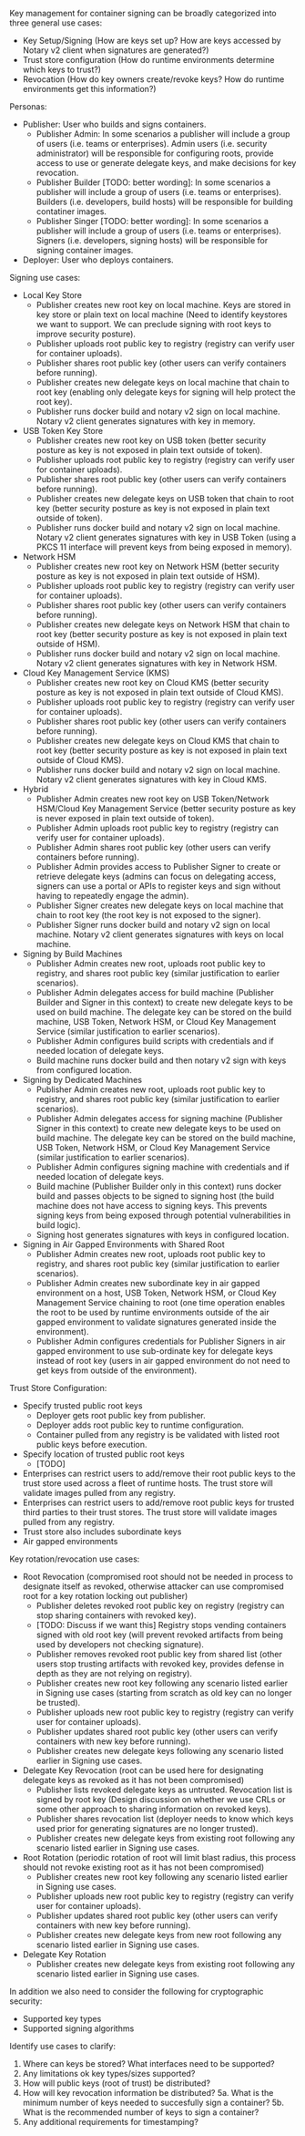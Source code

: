 Key management for container signing can be broadly categorized into three general use cases:
- Key Setup/Signing (How are keys set up? How are keys accessed by Notary v2 client when signatures are generated?)
- Trust store configuration (How do runtime environments determine which keys to trust?)
- Revocation (How do key owners create/revoke keys? How do runtime environments get this information?)

Personas:
- Publisher: User who builds and signs containers.
    - Publisher Admin: In some scenarios a publisher will include a group of users (i.e. teams or enterprises). Admin users (i.e. security administrator) will be responsible for configuring roots, provide access to use or generate delegate keys, and make decisions for key revocation.
    - Publisher Builder [TODO: better wording]: In some scenarios a publisher will include a group of users (i.e. teams or enterprises). Builders (i.e. developers, build hosts) will be responsible for building contatiner images. 
    - Publisher Singer [TODO: better wording]: In some scenarios a publisher will include a group of users (i.e. teams or enterprises). Signers (i.e. developers, signing hosts) will be responsible for signing container images.
- Deployer: User who deploys containers.

Signing use cases:
- Local Key Store
    - Publisher creates new root key on local machine. Keys are stored in key store or plain text on local machine (Need to identify keystores we want to support. We can preclude signing with root keys to improve security posture).
    - Publisher uploads root public key to registry (registry can verify user for container uploads). 
    - Publisher shares root public key (other users can verify containers before running).
    - Publisher creates new delegate keys on local machine that chain to root key (enabling only delegate keys for signing will help protect the root key).
    - Publisher runs docker build and notary v2 sign on local machine. Notary v2 client generates signatures with key in memory.
- USB Token Key Store
    - Publisher creates new root key on USB token (better security posture as key is not exposed in plain text outside of token). 
    - Publisher uploads root public key to registry (registry can verify user for container uploads). 
    - Publisher shares root public key (other users can verify containers before running).
    - Publisher creates new delegate keys on USB token that chain to root key (better security posture as key is not exposed in plain text outside of token).
    - Publisher runs docker build and notary v2 sign on local machine. Notary v2 client generates signatures with key in USB Token (using a PKCS 11 interface will prevent keys from being exposed in memory).
- Network HSM
    - Publisher creates new root key on Network HSM (better security posture as key is not exposed in plain text outside of HSM). 
    - Publisher uploads root public key to registry (registry can verify user for container uploads). 
    - Publisher shares root public key (other users can verify containers before running).
    - Publisher creates new delegate keys on Network HSM that chain to root key (better security posture as key is not exposed in plain text outside of HSM).
    - Publisher runs docker build and notary v2 sign on local machine. Notary v2 client generates signatures with key in Network HSM.
- Cloud Key Management Service (KMS)
    - Publisher creates new root key on Cloud KMS (better security posture as key is not exposed in plain text outside of Cloud KMS).
    - Publisher uploads root public key to registry (registry can verify user for container uploads). 
    - Publisher shares root public key (other users can verify containers before running).
    - Publisher creates new delegate keys on Cloud KMS that chain to root key (better security posture as key is not exposed in plain text outside of Cloud KMS).
    - Publisher runs docker build and notary v2 sign on local machine. Notary v2 client generates signatures with key in Cloud KMS.
- Hybrid
    - Publisher Admin creates new root key on USB Token/Network HSM/Cloud Key Management Service (better security posture as key is never exposed in plain text outside of token).
    - Publisher Admin uploads root public key to registry (registry can verify user for container uploads). 
    - Publisher Admin shares root public key (other users can verify containers before running).
    - Publisher Admin provides access to Publisher Signer to create or retrieve delegate keys (admins can focus on delegating access, signers can use a portal or APIs to register keys and sign without having to repeatedly engage the admin).
    - Publisher Signer creates new delegate keys on local machine that chain to root key (the root key is not exposed to the signer).
    - Publisher Signer runs docker build and notary v2 sign on local machine. Notary v2 client generates signatures with keys on local machine.
- Signing by Build Machines
    - Publisher Admin creates new root, uploads root public key to registry, and shares root public key (similar justification to earlier scenarios).
    - Publisher Admin delegates access for build machine (Publisher Builder and Signer in this context) to create new delegate keys to be used on build machine. The delegate key can be stored on the build machine, USB Token, Network HSM, or Cloud Key Management Service (similar justification to earlier scenarios).
    - Publisher Admin configures build scripts with credentials and if needed location of delegate keys.
    - Build machine runs docker build and then notary v2 sign with keys from configured location.
- Signing by Dedicated Machines
    - Publisher Admin creates new root, uploads root public key to registry, and shares root public key (similar justification to earlier scenarios).
    - Publisher Admin delegates access for signing machine (Publisher Signer in this context) to create new delegate keys to be used on build machine. The delegate key can be stored on the build machine, USB Token, Network HSM, or Cloud Key Management Service (similar justification to earlier scenarios).
    - Publisher Admin configures signing machine with credentials and if needed location of delegate keys.
    - Build machine (Publisher Builder only in this context) runs docker build and passes objects to be signed to signing host (the build machine does not have access to signing keys. This prevents signing keys from being exposed through potential vulnerabilities in build logic).
    - Signing host generates signatures with keys in configured location.
- Signing in Air Gapped Environments with Shared Root 
    - Publisher Admin creates new root, uploads root public key to registry, and shares root public key (similar justification to earlier scenarios).
    - Publisher Admin creates new subordinate key in air gapped environment on a host, USB Token, Network HSM, or Cloud Key Management Service chaining to root (one time operation enables the root to be used by runtime environments outside of the air gapped environment to validate signatures generated inside the environment).
    - Publisher Admin configures credentials for Publisher Signers in air gapped environment to use sub-ordinate key for delegate keys instead of root key (users in air gapped environment do not need to get keys from outside of the environment). 

Trust Store Configuration:
- Specify trusted public root keys
    - Deployer gets root public key from publisher.
    - Deployer adds root public key to runtime configuration.
    - Container pulled from any registry is be validated with listed root public keys before execution.
- Specify location of trusted public root keys
    - [TODO]
- Enterprises can restrict users to add/remove their root public keys to the trust store used across a fleet of runtime hosts. The trust store will validate images pulled from any registry.
- Enterprises can restrict users to add/remove root public keys for trusted third parties to their trust stores. The trust store will validate images pulled from any registry.
- Trust store also includes subordinate keys
- Air gapped environments

Key rotation/revocation use cases:
- Root Revocation (compromised root should not be needed in process to designate itself as revoked, otherwise attacker can use compromised root for a key rotation locking out publisher)
    - Publisher deletes revoked root public key on registry (registry can stop sharing containers with revoked key).
    - [TODO: Discuss if we want this] Registry stops vending containers signed with old root key (will prevent revoked artifacts from being used by developers not checking signature).
    - Publisher removes revoked root public key from shared list (other users stop trusting artifacts with revoked key, provides defense in depth as they are not relying on registry).
    - Publisher creates new root key following any scenario listed earlier in Signing use cases (starting from scratch as old key can no longer be trusted).
    - Publisher uploads new root public key to registry (registry can verify user for container uploads). 
    - Publisher updates shared root public key (other users can verify containers with new key before running).
    - Publisher creates new delegate keys following any scenario listed earlier in Signing use cases.
- Delegate Key Revocation (root can be used here for designating delegate keys as revoked as it has not been compromised)
    - Publisher lists revoked delegate keys as untrusted. Revocation list is signed by root key (Design discussion on whether we use CRLs or some other approach to sharing information on revoked keys).
    - Publisher shares revocation list (deployer needs to know which keys used prior for generating signatures are no longer trusted).
    - Publisher creates new delegate keys from existing root following any scenario listed earlier in Signing use cases.
- Root Rotation (periodic rotation of root will limit blast radius, this process should not revoke existing root as it has not been compromised)
    - Publisher creates new root key following any scenario listed earlier in Signing use cases.
    - Publisher uploads new root public key to registry (registry can verify user for container uploads). 
    - Publisher updates shared root public key (other users can verify containers with new key before running).
    - Publisher creates new delegate keys from new root following any scenario listed earlier in Signing use cases.
- Delegate Key Rotation
    - Publisher creates new delegate keys from existing root following any scenario listed earlier in Signing use cases.

In addition we also need to consider the following for cryptographic security:
- Supported key types
- Supported signing algorithms

Identify use cases to clarify:
1. Where can keys be stored? What interfaces need to be supported?
2. Any limitations ok key types/sizes supported?
3. How will public keys (root of trust) be distributed?
4. How will key revocation information be distributed?
5a. What is the minimum number of keys needed to succesfully sign a container?
5b. What is the recommended number of keys to sign a container?
6. Any additional requirements for timestamping?
